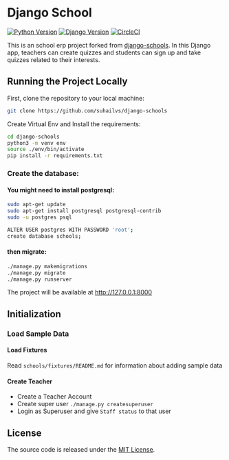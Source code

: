 # Django School

[![Python Version](https://img.shields.io/badge/python-3.6-brightgreen.svg)](https://python.org)
[![Django Version](https://img.shields.io/badge/django-2.2-brightgreen.svg)](https://djangoproject.com)
[![CircleCI](https://circleci.com/gh/suhailvs/django-schools.svg?style=svg)](https://circleci.com/gh/suhailvs/django-schools)

This is an school erp project forked from [django-schools](https://github.com/sibtc/django-multiple-user-types-example.git). In this Django app, teachers can create quizzes and students can sign up and take quizzes related to their interests.


## Running the Project Locally

First, clone the repository to your local machine:

```bash
git clone https://github.com/suhailvs/django-schools
```

Create Virtual Env and Install the requirements:

```bash
cd django-schools
python3 -m venv env
source ./env/bin/activate
pip install -r requirements.txt
```

### Create the database:

#### You might need to install postgresql:

```bash
sudo apt-get update
sudo apt-get install postgresql postgresql-contrib
sudo -u postgres psql

ALTER USER postgres WITH PASSWORD 'root';
create database schools;
```
#### then migrate:

```bash
./manage.py makemigrations
./manage.py migrate
./manage.py runserver
```
The project will be available at <http://127.0.0.1:8000>

## Initialization

### Load Sample Data

#### Load Fixtures

Read `schools/fixtures/README.md` for information about adding sample data

#### Create Teacher 

+ Create a Teacher Account
+ Create super user `./manage.py createsuperuser`
+ Login as Superuser and give `Staff status` to that user

## License

The source code is released under the [MIT License](https://github.com/suhailvs/django-schools/blob/master/LICENSE).
